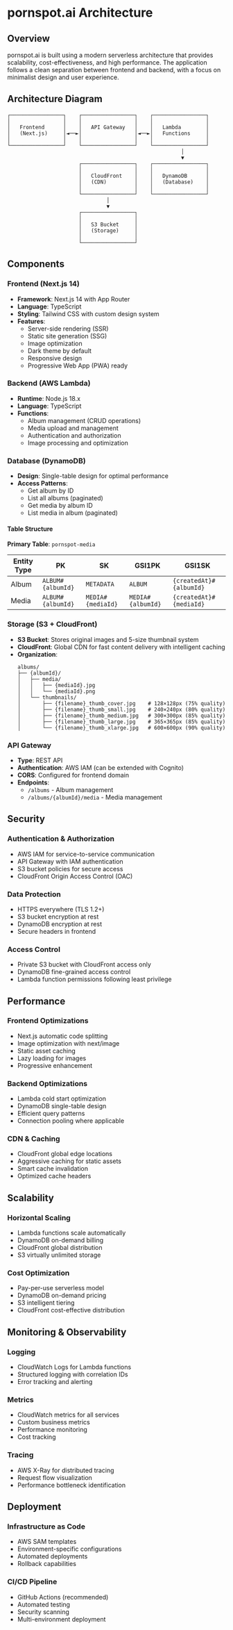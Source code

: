 # pornspot.ai Architecture

## Overview

pornspot.ai is built using a modern serverless architecture that provides scalability, cost-effectiveness, and high performance. The application follows a clean separation between frontend and backend, with a focus on minimalist design and user experience.

## Architecture Diagram

```
┌─────────────────┐    ┌─────────────────┐    ┌─────────────────┐
│                 │    │                 │    │                 │
│   Frontend      │    │   API Gateway   │    │   Lambda        │
│   (Next.js)     │◄──►│                 │◄──►│   Functions     │
│                 │    │                 │    │                 │
└─────────────────┘    └─────────────────┘    └─────────────────┘
                                                        │
                                                        ▼
                       ┌─────────────────┐    ┌─────────────────┐
                       │                 │    │                 │
                       │   CloudFront    │    │   DynamoDB      │
                       │   (CDN)         │    │   (Database)    │
                       │                 │    │                 │
                       └─────────────────┘    └─────────────────┘
                                │
                                ▼
                       ┌─────────────────┐
                       │                 │
                       │   S3 Bucket     │
                       │   (Storage)     │
                       │                 │
                       └─────────────────┘
```

## Components

### Frontend (Next.js 14)

- **Framework**: Next.js 14 with App Router
- **Language**: TypeScript
- **Styling**: Tailwind CSS with custom design system
- **Features**:
  - Server-side rendering (SSR)
  - Static site generation (SSG)
  - Image optimization
  - Dark theme by default
  - Responsive design
  - Progressive Web App (PWA) ready

### Backend (AWS Lambda)

- **Runtime**: Node.js 18.x
- **Language**: TypeScript
- **Functions**:
  - Album management (CRUD operations)
  - Media upload and management
  - Authentication and authorization
  - Image processing and optimization

### Database (DynamoDB)

- **Design**: Single-table design for optimal performance
- **Access Patterns**:
  - Get album by ID
  - List all albums (paginated)
  - Get media by album ID
  - List media in album (paginated)

#### Table Structure

**Primary Table**: `pornspot-media`

| Entity Type | PK                | SK                | GSI1PK            | GSI1SK                  |
| ----------- | ----------------- | ----------------- | ----------------- | ----------------------- |
| Album       | `ALBUM#{albumId}` | `METADATA`        | `ALBUM`           | `{createdAt}#{albumId}` |
| Media       | `ALBUM#{albumId}` | `MEDIA#{mediaId}` | `MEDIA#{albumId}` | `{createdAt}#{mediaId}` |

### Storage (S3 + CloudFront)

- **S3 Bucket**: Stores original images and 5-size thumbnail system
- **CloudFront**: Global CDN for fast content delivery with intelligent caching
- **Organization**:
  ```
  albums/
  ├── {albumId}/
  │   ├── media/
  │   │   ├── {mediaId}.jpg
  │   │   └── {mediaId}.png
  │   └── thumbnails/
  │       ├── {filename}_thumb_cover.jpg    # 128×128px (75% quality)
  │       ├── {filename}_thumb_small.jpg    # 240×240px (80% quality)
  │       ├── {filename}_thumb_medium.jpg   # 300×300px (85% quality)
  │       ├── {filename}_thumb_large.jpg    # 365×365px (85% quality)
  │       └── {filename}_thumb_xlarge.jpg   # 600×600px (90% quality)
  ```

### API Gateway

- **Type**: REST API
- **Authentication**: AWS IAM (can be extended with Cognito)
- **CORS**: Configured for frontend domain
- **Endpoints**:
  - `/albums` - Album management
  - `/albums/{albumId}/media` - Media management

## Security

### Authentication & Authorization

- AWS IAM for service-to-service communication
- API Gateway with IAM authentication
- S3 bucket policies for secure access
- CloudFront Origin Access Control (OAC)

### Data Protection

- HTTPS everywhere (TLS 1.2+)
- S3 bucket encryption at rest
- DynamoDB encryption at rest
- Secure headers in frontend

### Access Control

- Private S3 bucket with CloudFront access only
- DynamoDB fine-grained access control
- Lambda function permissions following least privilege

## Performance

### Frontend Optimizations

- Next.js automatic code splitting
- Image optimization with next/image
- Static asset caching
- Lazy loading for images
- Progressive enhancement

### Backend Optimizations

- Lambda cold start optimization
- DynamoDB single-table design
- Efficient query patterns
- Connection pooling where applicable

### CDN & Caching

- CloudFront global edge locations
- Aggressive caching for static assets
- Smart cache invalidation
- Optimized cache headers

## Scalability

### Horizontal Scaling

- Lambda functions scale automatically
- DynamoDB on-demand billing
- CloudFront global distribution
- S3 virtually unlimited storage

### Cost Optimization

- Pay-per-use serverless model
- DynamoDB on-demand pricing
- S3 intelligent tiering
- CloudFront cost-effective distribution

## Monitoring & Observability

### Logging

- CloudWatch Logs for Lambda functions
- Structured logging with correlation IDs
- Error tracking and alerting

### Metrics

- CloudWatch metrics for all services
- Custom business metrics
- Performance monitoring
- Cost tracking

### Tracing

- AWS X-Ray for distributed tracing
- Request flow visualization
- Performance bottleneck identification

## Deployment

### Infrastructure as Code

- AWS SAM templates
- Environment-specific configurations
- Automated deployments
- Rollback capabilities

### CI/CD Pipeline

- GitHub Actions (recommended)
- Automated testing
- Security scanning
- Multi-environment deployment
